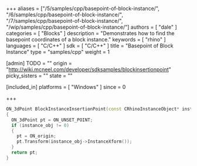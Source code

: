 +++
aliases = ["/5/samples/cpp/basepoint-of-block-instance/", "/6/samples/cpp/basepoint-of-block-instance/", "/7/samples/cpp/basepoint-of-block-instance/", "/wip/samples/cpp/basepoint-of-block-instance/"]
authors = [ "dale" ]
categories = [ "Blocks" ]
description = "Demonstrates how to find the basepoint coordinates of a block instance."
keywords = [ "rhino" ]
languages = [ "C/C++" ]
sdk = [ "C/C++" ]
title = "Basepoint of Block Instance"
type = "samples/cpp"
weight = 1

[admin]
TODO = ""
origin = "http://wiki.mcneel.com/developer/sdksamples/blockinsertionpoint"
picky_sisters = ""
state = ""

[included_in]
platforms = [ "Windows" ]
since = 0

+++

```cpp
ON_3dPoint BlockInstanceInsertionPoint(const CRhinoInstanceObject* instance_obj)
{
  ON_3dPoint pt = ON_UNSET_POINT;
  if (instance_obj != 0)
  {
    pt = ON_origin;
    pt.Transform(instance_obj->InstanceXform());
  }
  return pt;
}
```
